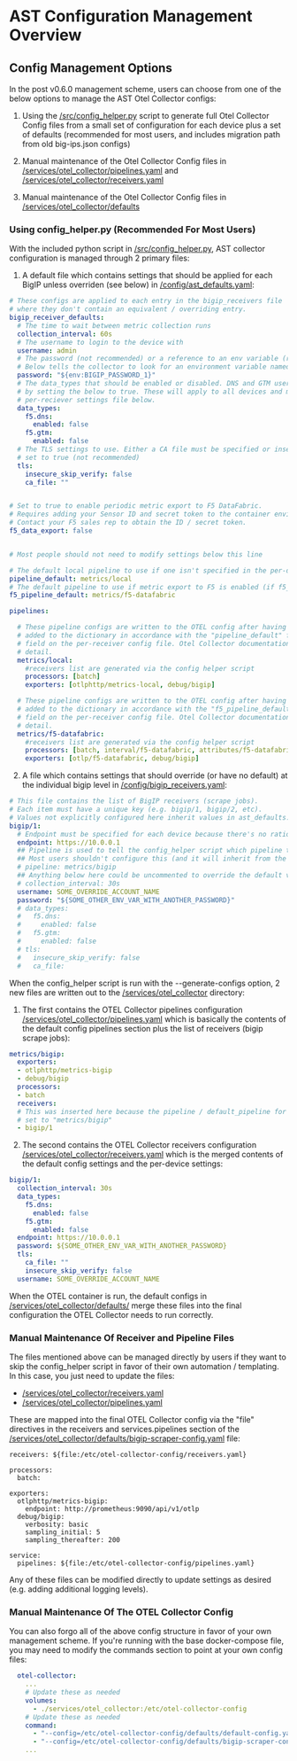 # AST Configuration Management Overview

## Config Management Options
In the post v0.6.0 management scheme, users can choose from one of the below options to manage
the AST Otel Collector configs:

1. Using the [/src/config_helper.py](/src/config_helper.py) script to generate full Otel Collector
Config files from a small set of configuration for each device plus a set of defaults (recommended for
most users, and includes migration path from old big-ips.json configs)

2. Manual maintenance of the Otel Collector Config files in
[/services/otel_collector/pipelines.yaml](/services/otel_collector/pipelines.yaml)
and [/services/otel_collector/receivers.yaml](/services/otel_collector/receivers.yaml)

3. Manual maintenance of the Otel Collector Config files in
[/services/otel_collector/defaults](/services/otel_collector/defaults)

### Using config_helper.py (Recommended For Most Users)
With the included python script in [/src/config_helper.py](/src/config_helper.py), AST collector
configuration is managed through 2 primary files:

1. A default file which contains settings that should be applied for each BigIP unless overriden (see below)
in [/config/ast_defaults.yaml](/config/ast_defaults.yaml):

```yaml
# These configs are applied to each entry in the bigip_receivers file
# where they don't contain an equivalent / overriding entry.
bigip_receiver_defaults:
  # The time to wait between metric collection runs
  collection_interval: 60s
  # The username to login to the device with
  username: admin
  # The password (not recommended) or a reference to an env variable (recommended)
  # Below tells the collector to look for an environment variable named BIGIP_PASSWORD_1
  password: "${env:BIGIP_PASSWORD_1}"
  # The data_types that should be enabled or disabled. DNS and GTM users can enable those modules
  # by setting the below to true. These will apply to all devices and may be better specified on the
  # per-reciever settings file below.
  data_types:
    f5.dns:
      enabled: false
    f5.gtm:
      enabled: false
  # The TLS settings to use. Either a CA file must be specified or insecure_skip_verify
  # set to true (not recommended)
  tls:
    insecure_skip_verify: false
    ca_file: ""


# Set to true to enable periodic metric export to F5 DataFabric.
# Requires adding your Sensor ID and secret token to the container environment (see .env-example).
# Contact your F5 sales rep to obtain the ID / secret token.
f5_data_export: false


# Most people should not need to modify settings below this line

# The default local pipeline to use if one isn't specified in the per-device configs.
pipeline_default: metrics/local
# The default pipeline to use if metric export to F5 is enabled (if f5_data_export.sensor_id field above is set)
f5_pipeline_default: metrics/f5-datafabric

pipelines:

  # These pipeline configs are written to the OTEL config after having the configured receivers
  # added to the dictionary in accordance with the "pipeline_default" field above and "pipeline"
  # field on the per-receiver config file. Otel Collector documentation explains the syntax in more
  # detail.
  metrics/local:
    #receivers list are generated via the config helper script
    processors: [batch]
    exporters: [otlphttp/metrics-local, debug/bigip]

  # These pipeline configs are written to the OTEL config after having the configured receivers
  # added to the dictionary in accordance with the "f5_pipeline_default" field above and "f5_pipeline"
  # field on the per-receiver config file. Otel Collector documentation explains the syntax in more
  # detail.
  metrics/f5-datafabric:
    #receivers list are generated via the config helper script
    processors: [batch, interval/f5-datafabric, attributes/f5-datafabric]
    exporters: [otlp/f5-datafabric, debug/bigip]
```

2. A file which contains settings that should override (or have no default) at the individual bigip level
in [/config/bigip_receivers.yaml](/config/bigip_receivers.yaml):
```yaml
# This file contains the list of BigIP receivers (scrape jobs).
# Each item must have a unique key (e.g. bigip/1, bigip/2, etc).
# Values not explicitly configured here inherit values in ast_defaults.yaml.
bigip/1:
  # Endpoint must be specified for each device because there's no rational default.
  endpoint: https://10.0.0.1
  ## Pipeline is used to tell the config_helper script which pipeline to attach it to.
  ## Most users shouldn't configure this (and it will inherit from the value in ast_defaults.yaml)
  # pipeline: metrics/bigip
  ## Anything below here could be uncommented to override the default value
  # collection_interval: 30s
  username: SOME_OVERRIDE_ACCOUNT_NAME
  password: "${SOME_OTHER_ENV_VAR_WITH_ANOTHER_PASSWORD}"
  # data_types:
  #   f5.dns:
  #     enabled: false
  #   f5.gtm:
  #     enabled: false
  # tls:
  #   insecure_skip_verify: false
  #   ca_file: 
```

When the config_helper script is run with the --generate-configs option, 2 new files are written out
to the [/services/otel_collector](/services/otel_collector) directory:

1. The first contains the OTEL Collector pipelines configuration [/services/otel_collector/pipelines.yaml](/services/otel_collector/pipelines.yaml) which is basically the contents of the default config pipelines section plus the list of receivers (bigip scrape jobs):
```yaml
metrics/bigip:
  exporters:
  - otlphttp/metrics-bigip
  - debug/bigip
  processors:
  - batch
  receivers:
  # This was inserted here because the pipeline / default_pipeline for this device was
  # set to "metrics/bigip"
  - bigip/1
```

2. The second contains the OTEL Collector receivers configuration
[/services/otel_collector/receivers.yaml](/services/otel_collector/receivers.yaml)
which is the merged contents of the default config settings and the per-device settings:
```yaml
bigip/1:
  collection_interval: 30s
  data_types:
    f5.dns:
      enabled: false
    f5.gtm:
      enabled: false
  endpoint: https://10.0.0.1
  password: ${SOME_OTHER_ENV_VAR_WITH_ANOTHER_PASSWORD}
  tls:
    ca_file: ""
    insecure_skip_verify: false
  username: SOME_OVERRIDE_ACCOUNT_NAME
```

When the OTEL container is run, the default configs in
[/services/otel_collector/defaults/](/services/otel_collector/defaults/) merge these files into
the final configuration the OTEL Collector needs to run correctly.

### Manual Maintenance Of Receiver and Pipeline Files
The files mentioned above can be managed directly by users if they want to skip the config_helper
script in favor of their own automation / templating. In this case, you just need to update the files:

* [/services/otel_collector/receivers.yaml](/services/otel_collector/receivers.yaml)
* [/services/otel_collector/pipelines.yaml](/services/otel_collector/pipelines.yaml)

These are mapped into the final OTEL Collector config via the "file" directives in the
receivers and services.pipelines section of the
[/services/otel_collector/defaults/bigip-scraper-config.yaml]() file:

```
receivers: ${file:/etc/otel-collector-config/receivers.yaml}

processors:
  batch:

exporters:
  otlphttp/metrics-bigip:
    endpoint: http://prometheus:9090/api/v1/otlp
  debug/bigip:
    verbosity: basic
    sampling_initial: 5
    sampling_thereafter: 200

service:
  pipelines: ${file:/etc/otel-collector-config/pipelines.yaml}

```

Any of these files can be modified directly to update settings as desired (e.g. adding additional
logging levels).


### Manual Maintenance Of The OTEL Collector Config
You can also forgo all of the above config structure in favor of your own management scheme. If you're
running with the base docker-compose file, you may need to modify the commands section to point at your
own config files:

```yaml
  otel-collector:
    ...
    # Update these as needed
    volumes:
      - ./services/otel_collector:/etc/otel-collector-config
    # Update these as needed
    command: 
      - "--config=/etc/otel-collector-config/defaults/default-config.yaml"
      - "--config=/etc/otel-collector-config/defaults/bigip-scraper-config.yaml"
    ...
```